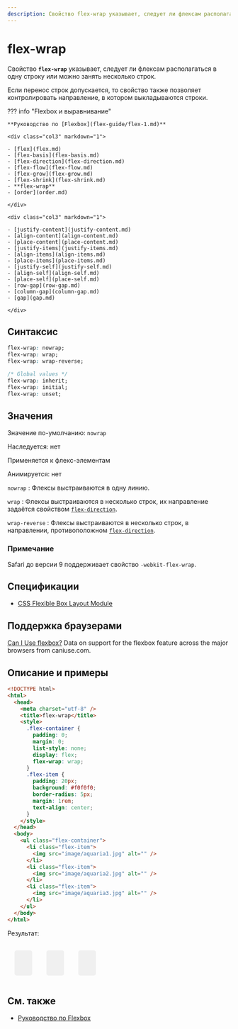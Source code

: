 ```yaml
---
description: Свойство flex-wrap указывает, следует ли флексам располагаться в одну строку или можно занять несколько строк
---
```


# flex-wrap

Свойство **`flex-wrap`** указывает, следует ли флексам располагаться в одну строку или можно занять несколько строк.

Если перенос строк допускается, то свойство также позволяет контролировать направление, в котором выкладываются строки.

??? info "Flexbox и выравнивание"

    **Руководство по [Flexbox](flex-guide/flex-1.md)**

    <div class="col3" markdown="1">

    - [flex](flex.md)
    - [flex-basis](flex-basis.md)
    - [flex-direction](flex-direction.md)
    - [flex-flow](flex-flow.md)
    - [flex-grow](flex-grow.md)
    - [flex-shrink](flex-shrink.md)
    - **flex-wrap**
    - [order](order.md)

    </div>

    <div class="col3" markdown="1">

    - [justify-content](justify-content.md)
    - [align-content](align-content.md)
    - [place-content](place-content.md)
    - [justify-items](justify-items.md)
    - [align-items](align-items.md)
    - [place-items](place-items.md)
    - [justify-self](justify-self.md)
    - [align-self](align-self.md)
    - [place-self](place-self.md)
    - [row-gap](row-gap.md)
    - [column-gap](column-gap.md)
    - [gap](gap.md)

    </div>

## Синтаксис

```css
flex-wrap: nowrap;
flex-wrap: wrap;
flex-wrap: wrap-reverse;

/* Global values */
flex-wrap: inherit;
flex-wrap: initial;
flex-wrap: unset;
```

## Значения

Значение по-умолчанию: `nowrap`

Наследуется: нет

Применяется к флекс-элементам

Анимируется: нет

`nowrap`
: Флексы выстраиваются в одну линию.

`wrap`
: Флексы выстраиваются в несколько строк, их направление задаётся свойством [`flex-direction`](flex-direction.md).

`wrap-reverse`
: Флексы выстраиваются в несколько строк, в направлении, противоположном [`flex-direction`](flex-direction.md).

### Примечание

Safari до версии 9 поддерживает свойство `-webkit-flex-wrap`.

## Спецификации

- [CSS Flexible Box Layout Module](https://www.w3.org/TR/css-flexbox/#propdef-flex-wrap)

## Поддержка браузерами

<p class="ciu_embed" data-feature="flexbox" data-periods="future_1,current,past_1,past_2">
  <a href="http://caniuse.com/#feat=flexbox">Can I Use flexbox?</a> Data on support for the flexbox feature across the major browsers from caniuse.com.
</p>

## Описание и примеры

```html
<!DOCTYPE html>
<html>
  <head>
    <meta charset="utf-8" />
    <title>flex-wrap</title>
    <style>
      .flex-container {
        padding: 0;
        margin: 0;
        list-style: none;
        display: flex;
        flex-wrap: wrap;
      }
      .flex-item {
        padding: 20px;
        background: #f0f0f0;
        border-radius: 5px;
        margin: 1rem;
        text-align: center;
      }
    </style>
  </head>
  <body>
    <ul class="flex-container">
      <li class="flex-item">
        <img src="image/aquaria1.jpg" alt="" />
      </li>
      <li class="flex-item">
        <img src="image/aquaria2.jpg" alt="" />
      </li>
      <li class="flex-item">
        <img src="image/aquaria3.jpg" alt="" />
      </li>
    </ul>
  </body>
</html>
```

Результат:

<style>
.flex-container {
padding: 0;
margin: 0;
list-style: none;
display: flex;
flex-wrap: wrap;
}
.flex-item {
padding: 20px;
background: #f0f0f0;
border-radius: 5px;
margin: 1rem;
text-align: center;
}
</style>
<ul class="flex-container">
<li class="flex-item"><img src="image/aquaria1.jpg" alt=""></li>
<li class="flex-item"><img src="image/aquaria2.jpg" alt=""></li>
<li class="flex-item"><img src="image/aquaria3.jpg" alt=""></li>
</ul>

## См. также

- [Руководство по Flexbox](flex-guide/flex-1.md)
